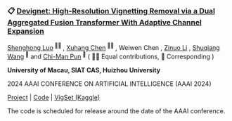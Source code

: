 ### 📋 [Devignet: High-Resolution Vignetting Removal via a Dual Aggregated Fusion Transformer With Adaptive Channel Expansion](https://arxiv.org/abs/2308.13739)

<div>
<span class="author-block">
  <a href="https://shenghongluo.github.io/" target="_blank">Shenghong Luo</a><sup> 👨‍💻‍ </sup>
</span>,
<span class="author-block">
<a href='https://cxh.netlify.app/' target="_blank"> Xuhang Chen</a><sup> 👨‍💻‍ </sup>
</span>,
<span class="author-block">
Weiwen Chen
</span>,
<span class="author-block">
<a href='https://zinuoli.github.io/' target="_blank">Zinuo Li</a>
</span>,
<span class="author-block">
<a href="https://people.ucas.edu.cn/~wangshuqiang?language=en" target="_blank">Shuqiang Wang</a><sup> 📮</sup>
</span> and
<span class="author-block">
<a href="https://www.cis.um.edu.mo/~cmpun/" target="_blank">Chi-Man Pun</a><sup> 📮</sup>
</span>
  ( 👨‍💻‍ Equal contributions, 📮 Corresponding )
</div>

<b>University of Macau, SIAT CAS, Huizhou University</b>

2024 AAAI CONFERENCE ON ARTIFICIAL INTELLIGENCE (AAAI 2024)

[Project](https://cxh-research.github.io/DeVigNet/) | [Code](https://github.com/CXH-Research/DeVigNet) | [VigSet (Kaggle)](https://www.kaggle.com/datasets/xuhangc/vigset) 

The code is scheduled for release around the date of the AAAI conference.